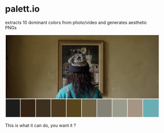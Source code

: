 # palett.io
extracts 10 dominant colors from photo/video and generates aesthetic PNGs

![kewl output: Buster's Mal Heart(2016)](https://github.com/abhiroop-banerjee/palett.io/blob/master/Buster's%20Mal%20Heart%202016.png)



 This is what it can do, you want it ?
